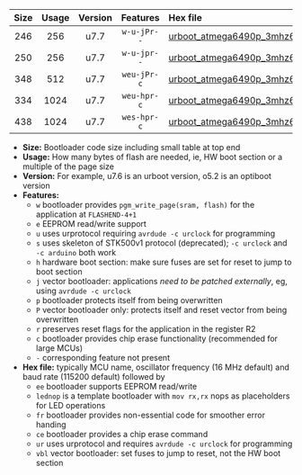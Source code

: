 |Size|Usage|Version|Features|Hex file|
|:-:|:-:|:-:|:-:|:--|
|246|256|u7.7|`w-u-jPr--`|[urboot_atmega6490p_3mhz6864_230400bps_lednop_ur_vbl.hex](https://raw.githubusercontent.com/stefanrueger/urboot.hex/main/mcus/atmega6490p/fcpu_3mhz6864/230400_bps/urboot_atmega6490p_3mhz6864_230400bps_lednop_ur_vbl.hex)|
|250|256|u7.7|`w-u-jpr--`|[urboot_atmega6490p_3mhz6864_230400bps_lednop_fr_ur_vbl.hex](https://raw.githubusercontent.com/stefanrueger/urboot.hex/main/mcus/atmega6490p/fcpu_3mhz6864/230400_bps/urboot_atmega6490p_3mhz6864_230400bps_lednop_fr_ur_vbl.hex)|
|348|512|u7.7|`weu-jPr-c`|[urboot_atmega6490p_3mhz6864_230400bps_ee_lednop_fr_ce_ur_vbl.hex](https://raw.githubusercontent.com/stefanrueger/urboot.hex/main/mcus/atmega6490p/fcpu_3mhz6864/230400_bps/urboot_atmega6490p_3mhz6864_230400bps_ee_lednop_fr_ce_ur_vbl.hex)|
|334|1024|u7.7|`weu-hpr-c`|[urboot_atmega6490p_3mhz6864_230400bps_ee_lednop_fr_ce_ur.hex](https://raw.githubusercontent.com/stefanrueger/urboot.hex/main/mcus/atmega6490p/fcpu_3mhz6864/230400_bps/urboot_atmega6490p_3mhz6864_230400bps_ee_lednop_fr_ce_ur.hex)|
|438|1024|u7.7|`wes-hpr-c`|[urboot_atmega6490p_3mhz6864_230400bps_ee_lednop_fr_ce.hex](https://raw.githubusercontent.com/stefanrueger/urboot.hex/main/mcus/atmega6490p/fcpu_3mhz6864/230400_bps/urboot_atmega6490p_3mhz6864_230400bps_ee_lednop_fr_ce.hex)|

- **Size:** Bootloader code size including small table at top end
- **Usage:** How many bytes of flash are needed, ie, HW boot section or a multiple of the page size
- **Version:** For example, u7.6 is an urboot version, o5.2 is an optiboot version
- **Features:**
  + `w` bootloader provides `pgm_write_page(sram, flash)` for the application at `FLASHEND-4+1`
  + `e` EEPROM read/write support
  + `u` uses urprotocol requiring `avrdude -c urclock` for programming
  + `s` uses skeleton of STK500v1 protocol (deprecated); `-c urclock` and `-c arduino` both work
  + `h` hardware boot section: make sure fuses are set for reset to jump to boot section
  + `j` vector bootloader: applications *need to be patched externally*, eg, using `avrdude -c urclock`
  + `p` bootloader protects itself from being overwritten
  + `P` vector bootloader only: protects itself and reset vector from being overwritten
  + `r` preserves reset flags for the application in the register R2
  + `c` bootloader provides chip erase functionality (recommended for large MCUs)
  + `-` corresponding feature not present
- **Hex file:** typically MCU name, oscillator frequency (16 MHz default) and baud rate (115200 default) followed by
  + `ee` bootloader supports EEPROM read/write
  + `lednop` is a template bootloader with `mov rx,rx` nops as placeholders for LED operations
  + `fr` bootloader provides non-essential code for smoother error handing
  + `ce` bootloader provides a chip erase command
  + `ur` uses urprotocol and requires `avrdude -c urclock` for programming
  + `vbl` vector bootloader: set fuses to jump to reset, not the HW boot section
